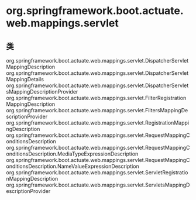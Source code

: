 # org.springframework.boot.actuate.web.mappings.servlet

## 类

org.springframework.boot.actuate.web.mappings.servlet.DispatcherServletMappingDescription
org.springframework.boot.actuate.web.mappings.servlet.DispatcherServletMappingDetails
org.springframework.boot.actuate.web.mappings.servlet.DispatcherServletsMappingDescriptionProvider
org.springframework.boot.actuate.web.mappings.servlet.FilterRegistrationMappingDescription
org.springframework.boot.actuate.web.mappings.servlet.FiltersMappingDescriptionProvider
org.springframework.boot.actuate.web.mappings.servlet.RegistrationMappingDescription<T extends Registration>
org.springframework.boot.actuate.web.mappings.servlet.RequestMappingConditionsDescription
org.springframework.boot.actuate.web.mappings.servlet.RequestMappingConditionsDescription.MediaTypeExpressionDescription
org.springframework.boot.actuate.web.mappings.servlet.RequestMappingConditionsDescription.NameValueExpressionDescription
org.springframework.boot.actuate.web.mappings.servlet.ServletRegistrationMappingDescription
org.springframework.boot.actuate.web.mappings.servlet.ServletsMappingDescriptionProvider




